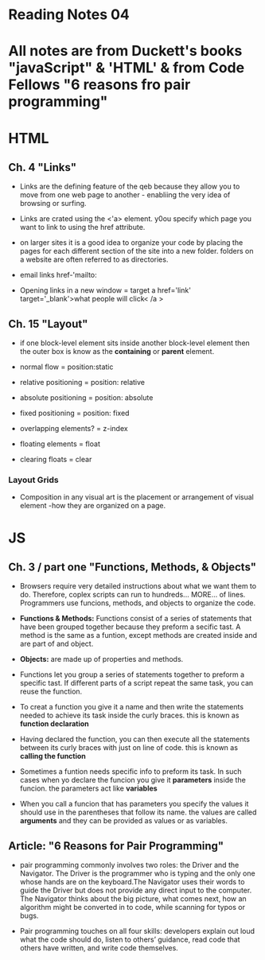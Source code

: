 # Reading Notes 04

# All notes are from Duckett's books "javaScript" & 'HTML' & from Code Fellows "6 reasons fro pair programming"

# HTML

## Ch. 4 "Links"

- Links are the defining feature of the qeb because they allow you to move from one web page to another - enabliing the very idea of browsing or surfing. 

- Links are crated using the <'a> element. y0ou specify which page you want to link to using the href attribute. 

- on larger sites it is a good idea to organize your code by placing the pages for each different section of the site into a new folder. folders on a website are often referred to as directories. 

- email links href-'mailto:
- Opening links in a new window = target a href='link' target='_blank'>what people will click< /a >

## Ch. 15 "Layout"

- if one block-level element sits inside another block-level element then the outer box is know as the **containing** or **parent** element.

- normal flow = position:static
- relative positioning = position: relative
- absolute positioning = position: absolute
- fixed positioning = position: fixed
- overlapping elements? = z-index
- floating elements = float
- clearing floats = clear

### Layout Grids

- Composition in any visual art is the placement or arrangement of visual element -how they are organized on a page. 


# JS

## Ch. 3 / part one "Functions, Methods, & Objects"

- Browsers require very detailed instructions about what we want them to do. Therefore, coplex scripts can run to hundreds... MORE... of lines. Programmers use funcions, methods, and objects to organize the code. 

- **Functions & Methods:** Functions consist of a series of statements that have been grouped together because they preform a secific tast. A method is the same as a funtion, except methods are created inside and are part of and object.

- **Objects:** are made up of properties and methods. 

- Functions let you group a series of statements together to preform a specific tast. If different parts of a script repeat the same task, you can reuse the function.

- To creat a function you give it a name and then write the statements needed to achieve its task inside the curly braces. this is known as **function declaration**

- Having declared the function, you can then execute all the statements between its curly braces with just on line of code. this is known as **calling the function**

- Sometimes a funtion needs specific info to preform its task. In such cases when yo declare the funcion you give it **parameters** inside the funcion. the parameters act like **variables**

- When you call a funcion that has parameters you specify the values it should use in the parentheses that follow its name. the values are called **arguments** and they can be provided as values or as variables. 

## Article: "6 Reasons for Pair Programming"

- pair programming commonly involves two roles: the Driver and the Navigator. The Driver is the programmer who is typing and the only one whose hands are on the keyboard.The Navigator uses their words to guide the Driver but does not provide any direct input to the computer. The Navigator thinks about the big picture, what comes next, how an algorithm might be converted in to code, while scanning for typos or bugs.

- Pair programming touches on all four skills: developers explain out loud what the code should do, listen to others’ guidance, read code that others have written, and write code themselves.


